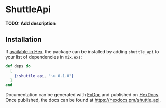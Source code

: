 # ShuttleApi

**TODO: Add description**

## Installation

If [available in Hex](https://hex.pm/docs/publish), the package can be installed
by adding `shuttle_api` to your list of dependencies in `mix.exs`:

```elixir
def deps do
  [
    {:shuttle_api, "~> 0.1.0"}
  ]
end
```

Documentation can be generated with [ExDoc](https://github.com/elixir-lang/ex_doc)
and published on [HexDocs](https://hexdocs.pm). Once published, the docs can
be found at <https://hexdocs.pm/shuttle_api>.

